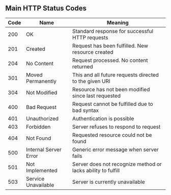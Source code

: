 ## Main HTTP Status Codes

| Code |  Name                  |  Meaning                                                      |
|------|------------------------|---------------------------------------------------------------|
| 200  |  OK                    |  Standard response for successful HTTP requests               |
| 201  |  Created               |  Request has been fulfilled. New resource created             |
| 204  |  No Content            |  Request processed. No content returned                       |
| 301  |  Moved Permanently     |  This and all future requests directed to the given URI       |
| 304  |  Not Modified          |  Resource has not been modified since last requested          |
| 400  |  Bad Request           |  Request cannot be fulfilled due to bad syntax                |
| 401  |  Unauthorized          |  Authentication is possible                                   |
| 403  |  Forbidden             |  Server refuses to respond to request                         |
| 404  |  Not Found             |  Requested resource could not be found                        |
| 500  |  Internal Server Error |  Generic error message when server fails                      |
| 501  |  Not Implemented       |  Server does not recognize method or lacks ability to fulfill |
| 503  |  Service Unavailable   |  Server is currently unavailable                              |
